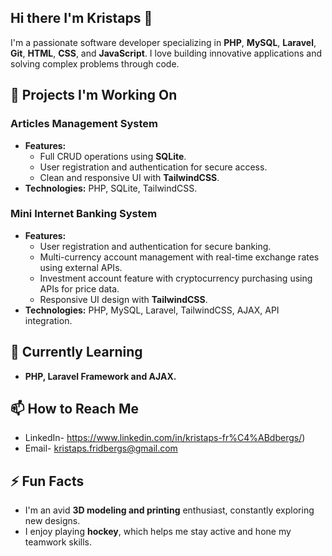 ## Hi there I'm Kristaps 👋

 I'm a passionate software developer specializing in **PHP**, **MySQL**, **Laravel**, **Git**, **HTML**, **CSS**, and **JavaScript**. I love building innovative applications and solving complex problems through code.

## 🔭 Projects I'm Working On

### Articles Management System
- **Features:** 
  - Full CRUD operations using **SQLite**.
  - User registration and authentication for secure access.
  - Clean and responsive UI with **TailwindCSS**.
- **Technologies:** PHP, SQLite, TailwindCSS.

### Mini Internet Banking System
- **Features:**
  - User registration and authentication for secure banking.
  - Multi-currency account management with real-time exchange rates using external APIs.
  - Investment account feature with cryptocurrency purchasing using APIs for price data.
  - Responsive UI design with **TailwindCSS**.
- **Technologies:** PHP, MySQL, Laravel, TailwindCSS, AJAX, API integration.

## 🌱 Currently Learning
- **PHP, Laravel Framework and AJAX.**

## 📫 How to Reach Me
- LinkedIn- https://www.linkedin.com/in/kristaps-fr%C4%ABdbergs/)
- Email- kristaps.fridbergs@gmail.com

## ⚡ Fun Facts
- I'm an avid **3D modeling and printing** enthusiast, constantly exploring new designs.
- I enjoy playing **hockey**, which helps me stay active and hone my teamwork skills.
